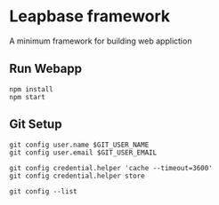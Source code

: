Leapbase framework
==================

A minimum framework for building web appliction


Run Webapp
----------

```
npm install 
npm start
```

Git Setup
---------
```
git config user.name $GIT_USER_NAME
git config user.email $GIT_USER_EMAIL

git config credential.helper 'cache --timeout=3600'
git config credential.helper store

git config --list
```

